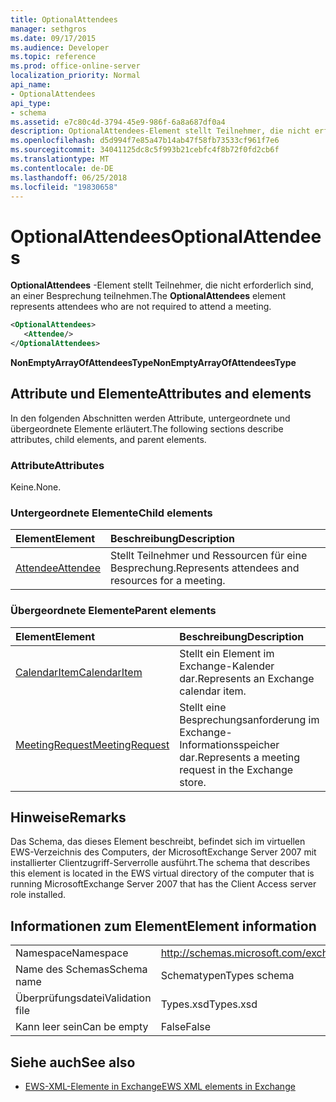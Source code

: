 ```yaml
---
title: OptionalAttendees
manager: sethgros
ms.date: 09/17/2015
ms.audience: Developer
ms.topic: reference
ms.prod: office-online-server
localization_priority: Normal
api_name:
- OptionalAttendees
api_type:
- schema
ms.assetid: e7c80c4d-3794-45e9-986f-6a8a687df0a4
description: OptionalAttendees-Element stellt Teilnehmer, die nicht erforderlich sind, an einer Besprechung teilnehmen.
ms.openlocfilehash: d5d994f7e85a47b14ab47f58fb73533cf961f7e6
ms.sourcegitcommit: 34041125dc8c5f993b21cebfc4f8b72f0fd2cb6f
ms.translationtype: MT
ms.contentlocale: de-DE
ms.lasthandoff: 06/25/2018
ms.locfileid: "19830658"
---
```

# <a name="optionalattendees"></a><span data-ttu-id="53abc-103">OptionalAttendees</span><span class="sxs-lookup"><span data-stu-id="53abc-103">OptionalAttendees</span></span>

<span data-ttu-id="53abc-104">**OptionalAttendees** -Element stellt Teilnehmer, die nicht erforderlich sind, an einer Besprechung teilnehmen.</span><span class="sxs-lookup"><span data-stu-id="53abc-104">The **OptionalAttendees** element represents attendees who are not required to attend a meeting.</span></span> 
  
```xml
<OptionalAttendees>
   <Attendee/>
</OptionalAttendees>
```

 <span data-ttu-id="53abc-105">**NonEmptyArrayOfAttendeesType**</span><span class="sxs-lookup"><span data-stu-id="53abc-105">**NonEmptyArrayOfAttendeesType**</span></span>
## <a name="attributes-and-elements"></a><span data-ttu-id="53abc-106">Attribute und Elemente</span><span class="sxs-lookup"><span data-stu-id="53abc-106">Attributes and elements</span></span>

<span data-ttu-id="53abc-107">In den folgenden Abschnitten werden Attribute, untergeordnete und übergeordnete Elemente erläutert.</span><span class="sxs-lookup"><span data-stu-id="53abc-107">The following sections describe attributes, child elements, and parent elements.</span></span>
  
### <a name="attributes"></a><span data-ttu-id="53abc-108">Attribute</span><span class="sxs-lookup"><span data-stu-id="53abc-108">Attributes</span></span>

<span data-ttu-id="53abc-109">Keine.</span><span class="sxs-lookup"><span data-stu-id="53abc-109">None.</span></span>
  
### <a name="child-elements"></a><span data-ttu-id="53abc-110">Untergeordnete Elemente</span><span class="sxs-lookup"><span data-stu-id="53abc-110">Child elements</span></span>

|<span data-ttu-id="53abc-111">**Element**</span><span class="sxs-lookup"><span data-stu-id="53abc-111">**Element**</span></span>|<span data-ttu-id="53abc-112">**Beschreibung**</span><span class="sxs-lookup"><span data-stu-id="53abc-112">**Description**</span></span>|
|:-----|:-----|
|[<span data-ttu-id="53abc-113">Attendee</span><span class="sxs-lookup"><span data-stu-id="53abc-113">Attendee</span></span>](attendee.md) <br/> |<span data-ttu-id="53abc-114">Stellt Teilnehmer und Ressourcen für eine Besprechung.</span><span class="sxs-lookup"><span data-stu-id="53abc-114">Represents attendees and resources for a meeting.</span></span>  <br/> |
   
### <a name="parent-elements"></a><span data-ttu-id="53abc-115">Übergeordnete Elemente</span><span class="sxs-lookup"><span data-stu-id="53abc-115">Parent elements</span></span>

|<span data-ttu-id="53abc-116">**Element**</span><span class="sxs-lookup"><span data-stu-id="53abc-116">**Element**</span></span>|<span data-ttu-id="53abc-117">**Beschreibung**</span><span class="sxs-lookup"><span data-stu-id="53abc-117">**Description**</span></span>|
|:-----|:-----|
|[<span data-ttu-id="53abc-118">CalendarItem</span><span class="sxs-lookup"><span data-stu-id="53abc-118">CalendarItem</span></span>](calendaritem.md) <br/> |<span data-ttu-id="53abc-119">Stellt ein Element im Exchange-Kalender dar.</span><span class="sxs-lookup"><span data-stu-id="53abc-119">Represents an Exchange calendar item.</span></span>  <br/> |
|[<span data-ttu-id="53abc-120">MeetingRequest</span><span class="sxs-lookup"><span data-stu-id="53abc-120">MeetingRequest</span></span>](meetingrequest.md) <br/> |<span data-ttu-id="53abc-121">Stellt eine Besprechungsanforderung im Exchange-Informationsspeicher dar.</span><span class="sxs-lookup"><span data-stu-id="53abc-121">Represents a meeting request in the Exchange store.</span></span>  <br/> |
   
## <a name="remarks"></a><span data-ttu-id="53abc-122">Hinweise</span><span class="sxs-lookup"><span data-stu-id="53abc-122">Remarks</span></span>

<span data-ttu-id="53abc-123">Das Schema, das dieses Element beschreibt, befindet sich im virtuellen EWS-Verzeichnis des Computers, der MicrosoftExchange Server 2007 mit installierter Clientzugriff-Serverrolle ausführt.</span><span class="sxs-lookup"><span data-stu-id="53abc-123">The schema that describes this element is located in the EWS virtual directory of the computer that is running MicrosoftExchange Server 2007 that has the Client Access server role installed.</span></span>
  
## <a name="element-information"></a><span data-ttu-id="53abc-124">Informationen zum Element</span><span class="sxs-lookup"><span data-stu-id="53abc-124">Element information</span></span>

|||
|:-----|:-----|
|<span data-ttu-id="53abc-125">Namespace</span><span class="sxs-lookup"><span data-stu-id="53abc-125">Namespace</span></span>  <br/> |http://schemas.microsoft.com/exchange/services/2006/types  <br/> |
|<span data-ttu-id="53abc-126">Name des Schemas</span><span class="sxs-lookup"><span data-stu-id="53abc-126">Schema name</span></span>  <br/> |<span data-ttu-id="53abc-127">Schematypen</span><span class="sxs-lookup"><span data-stu-id="53abc-127">Types schema</span></span>  <br/> |
|<span data-ttu-id="53abc-128">Überprüfungsdatei</span><span class="sxs-lookup"><span data-stu-id="53abc-128">Validation file</span></span>  <br/> |<span data-ttu-id="53abc-129">Types.xsd</span><span class="sxs-lookup"><span data-stu-id="53abc-129">Types.xsd</span></span>  <br/> |
|<span data-ttu-id="53abc-130">Kann leer sein</span><span class="sxs-lookup"><span data-stu-id="53abc-130">Can be empty</span></span>  <br/> |<span data-ttu-id="53abc-131">False</span><span class="sxs-lookup"><span data-stu-id="53abc-131">False</span></span>  <br/> |
   
## <a name="see-also"></a><span data-ttu-id="53abc-132">Siehe auch</span><span class="sxs-lookup"><span data-stu-id="53abc-132">See also</span></span>



- [<span data-ttu-id="53abc-133">EWS-XML-Elemente in Exchange</span><span class="sxs-lookup"><span data-stu-id="53abc-133">EWS XML elements in Exchange</span></span>](ews-xml-elements-in-exchange.md)

